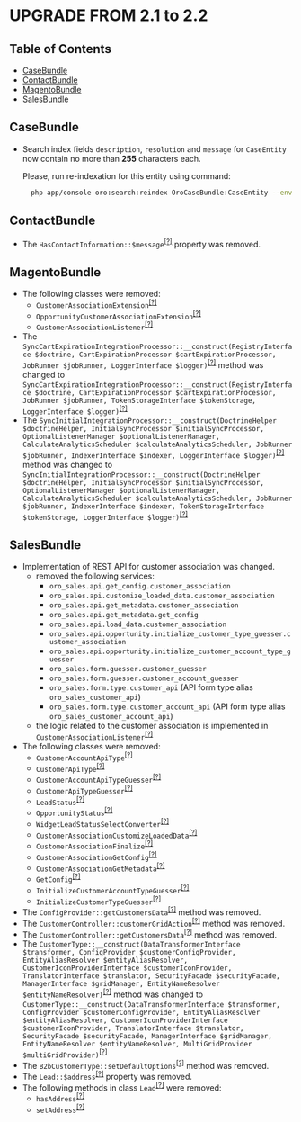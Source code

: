 UPGRADE FROM 2.1 to 2.2
========================

Table of Contents
-----------------

- [CaseBundle](#casebundle)
- [ContactBundle](#contactbundle)
- [MagentoBundle](#magentobundle)
- [SalesBundle](#salesbundle)


CaseBundle
------------
- Search index fields `description`, `resolution` and `message` for `CaseEntity` now contain no more than **255** characters each. 
  
    Please, run re-indexation for this entity using command:
  
    ```bash
      php app/console oro:search:reindex OroCaseBundle:CaseEntity --env=prod
    ```

ContactBundle
-------------
* The `HasContactInformation::$message`<sup>[[?]](https://github.com/orocrm/crm/tree/2.1.0/src/Oro/Bundle/ContactBundle/Validator/Constraints/HasContactInformation.php#L10 "Oro\Bundle\ContactBundle\Validator\Constraints\HasContactInformation::$message")</sup> property was removed.

MagentoBundle
-------------
* The following classes were removed:
   - `CustomerAssociationExtension`<sup>[[?]](https://github.com/orocrm/crm/tree/2.1.0/src/Oro/Bundle/MagentoBundle/Form/Extension/CustomerAssociationExtension.php#L18 "Oro\Bundle\MagentoBundle\Form\Extension\CustomerAssociationExtension")</sup>
   - `OpportunityCustomerAssociationExtension`<sup>[[?]](https://github.com/orocrm/crm/tree/2.1.0/src/Oro/Bundle/MagentoBundle/Form/Extension/OpportunityCustomerAssociationExtension.php#L18 "Oro\Bundle\MagentoBundle\Form\Extension\OpportunityCustomerAssociationExtension")</sup>
   - `CustomerAssociationListener`<sup>[[?]](https://github.com/orocrm/crm/tree/2.1.0/src/Oro/Bundle/MagentoBundle/EventListener/Customer/CustomerAssociationListener.php#L12 "Oro\Bundle\MagentoBundle\EventListener\Customer\CustomerAssociationListener")</sup>
* The `SyncCartExpirationIntegrationProcessor::__construct(RegistryInterface $doctrine, CartExpirationProcessor $cartExpirationProcessor, JobRunner $jobRunner, LoggerInterface $logger)`<sup>[[?]](https://github.com/orocrm/crm/tree/2.1.0/src/Oro/Bundle/MagentoBundle/Async/SyncCartExpirationIntegrationProcessor.php#L46 "Oro\Bundle\MagentoBundle\Async\SyncCartExpirationIntegrationProcessor")</sup> method was changed to `SyncCartExpirationIntegrationProcessor::__construct(RegistryInterface $doctrine, CartExpirationProcessor $cartExpirationProcessor, JobRunner $jobRunner, TokenStorageInterface $tokenStorage, LoggerInterface $logger)`<sup>[[?]](https://github.com/orocrm/crm/tree/2.2.0/src/Oro/Bundle/MagentoBundle/Async/SyncCartExpirationIntegrationProcessor.php#L51 "Oro\Bundle\MagentoBundle\Async\SyncCartExpirationIntegrationProcessor")</sup>
* The `SyncInitialIntegrationProcessor::__construct(DoctrineHelper $doctrineHelper, InitialSyncProcessor $initialSyncProcessor, OptionalListenerManager $optionalListenerManager, CalculateAnalyticsScheduler $calculateAnalyticsScheduler, JobRunner $jobRunner, IndexerInterface $indexer, LoggerInterface $logger)`<sup>[[?]](https://github.com/orocrm/crm/tree/2.1.0/src/Oro/Bundle/MagentoBundle/Async/SyncInitialIntegrationProcessor.php#L72 "Oro\Bundle\MagentoBundle\Async\SyncInitialIntegrationProcessor")</sup> method was changed to `SyncInitialIntegrationProcessor::__construct(DoctrineHelper $doctrineHelper, InitialSyncProcessor $initialSyncProcessor, OptionalListenerManager $optionalListenerManager, CalculateAnalyticsScheduler $calculateAnalyticsScheduler, JobRunner $jobRunner, IndexerInterface $indexer, TokenStorageInterface $tokenStorage, LoggerInterface $logger)`<sup>[[?]](https://github.com/orocrm/crm/tree/2.2.0/src/Oro/Bundle/MagentoBundle/Async/SyncInitialIntegrationProcessor.php#L76 "Oro\Bundle\MagentoBundle\Async\SyncInitialIntegrationProcessor")</sup>

SalesBundle
-----------
* Implementation of REST API for customer association was changed.
    - removed the following services:
        - `oro_sales.api.get_config.customer_association`
        - `oro_sales.api.customize_loaded_data.customer_association`
        - `oro_sales.api.get_metadata.customer_association`
        - `oro_sales.api.get_metadata.get_config`
        - `oro_sales.api.load_data.customer_association`
        - `oro_sales.api.opportunity.initialize_customer_type_guesser.customer_association`
        - `oro_sales.api.opportunity.initialize_customer_account_type_guesser`
        - `oro_sales.form.guesser.customer_guesser`
        - `oro_sales.form.guesser.customer_account_guesser`
        - `oro_sales.form.type.customer_api` (API form type alias `oro_sales_customer_api`)
        - `oro_sales.form.type.customer_account_api` (API form type alias `oro_sales_customer_account_api`)
    - the logic related to the customer association is implemented in `CustomerAssociationListener`<sup>[[?]](https://github.com/laboro/dev/blob/maintenance/2.2/package/crm/src/Oro/Bundle/SalesBundle/Api/Form/EventListener/CustomerAssociationListener.php "Oro\Bundle\SalesBundle\Api\Form\EventListener\CustomerAssociationListener")</sup>
* The following classes were removed:
   - `CustomerAccountApiType`<sup>[[?]](https://github.com/orocrm/crm/tree/2.1.0/src/Oro/Bundle/SalesBundle/Form/Type/CustomerAccountApiType.php#L13 "Oro\Bundle\SalesBundle\Form\Type\CustomerAccountApiType")</sup>
   - `CustomerApiType`<sup>[[?]](https://github.com/orocrm/crm/tree/2.1.0/src/Oro/Bundle/SalesBundle/Form/Type/CustomerApiType.php#L12 "Oro\Bundle\SalesBundle\Form\Type\CustomerApiType")</sup>
   - `CustomerAccountApiTypeGuesser`<sup>[[?]](https://github.com/orocrm/crm/tree/2.1.0/src/Oro/Bundle/SalesBundle/Form/Guesser/CustomerAccountApiTypeGuesser.php#L10 "Oro\Bundle\SalesBundle\Form\Guesser\CustomerAccountApiTypeGuesser")</sup>
   - `CustomerApiTypeGuesser`<sup>[[?]](https://github.com/orocrm/crm/tree/2.1.0/src/Oro/Bundle/SalesBundle/Form/Guesser/CustomerApiTypeGuesser.php#L12 "Oro\Bundle\SalesBundle\Form\Guesser\CustomerApiTypeGuesser")</sup>
   - `LeadStatus`<sup>[[?]](https://github.com/orocrm/crm/tree/2.1.0/src/Oro/Bundle/SalesBundle/Entity/LeadStatus.php#L22 "Oro\Bundle\SalesBundle\Entity\LeadStatus")</sup>
   - `OpportunityStatus`<sup>[[?]](https://github.com/orocrm/crm/tree/2.1.0/src/Oro/Bundle/SalesBundle/Entity/OpportunityStatus.php#L22 "Oro\Bundle\SalesBundle\Entity\OpportunityStatus")</sup>
   - `WidgetLeadStatusSelectConverter`<sup>[[?]](https://github.com/orocrm/crm/tree/2.1.0/src/Oro/Bundle/SalesBundle/Dashboard/Converters/WidgetLeadStatusSelectConverter.php#L8 "Oro\Bundle\SalesBundle\Dashboard\Converters\WidgetLeadStatusSelectConverter")</sup>
   - `CustomerAssociationCustomizeLoadedData`<sup>[[?]](https://github.com/orocrm/crm/tree/2.1.0/src/Oro/Bundle/SalesBundle/Api/Processor/CustomerAssociationCustomizeLoadedData.php#L13 "Oro\Bundle\SalesBundle\Api\Processor\CustomerAssociationCustomizeLoadedData")</sup>
   - `CustomerAssociationFinalize`<sup>[[?]](https://github.com/orocrm/crm/tree/2.1.0/src/Oro/Bundle/SalesBundle/Api/Processor/CustomerAssociationFinalize.php#L10 "Oro\Bundle\SalesBundle\Api\Processor\CustomerAssociationFinalize")</sup>
   - `CustomerAssociationGetConfig`<sup>[[?]](https://github.com/orocrm/crm/tree/2.1.0/src/Oro/Bundle/SalesBundle/Api/Processor/CustomerAssociationGetConfig.php#L11 "Oro\Bundle\SalesBundle\Api\Processor\CustomerAssociationGetConfig")</sup>
   - `CustomerAssociationGetMetadata`<sup>[[?]](https://github.com/orocrm/crm/tree/2.1.0/src/Oro/Bundle/SalesBundle/Api/Processor/CustomerAssociationGetMetadata.php#L11 "Oro\Bundle\SalesBundle\Api\Processor\CustomerAssociationGetMetadata")</sup>
   - `GetConfig`<sup>[[?]](https://github.com/orocrm/crm/tree/2.1.0/src/Oro/Bundle/SalesBundle/Api/Processor/GetConfig.php#L8 "Oro\Bundle\SalesBundle\Api\Processor\GetConfig")</sup>
   - `InitializeCustomerAccountTypeGuesser`<sup>[[?]](https://github.com/orocrm/crm/tree/2.1.0/src/Oro/Bundle/SalesBundle/Api/Processor/InitializeCustomerAccountTypeGuesser.php#L12 "Oro\Bundle\SalesBundle\Api\Processor\InitializeCustomerAccountTypeGuesser")</sup>
   - `InitializeCustomerTypeGuesser`<sup>[[?]](https://github.com/orocrm/crm/tree/2.1.0/src/Oro/Bundle/SalesBundle/Api/Processor/InitializeCustomerTypeGuesser.php#L14 "Oro\Bundle\SalesBundle\Api\Processor\InitializeCustomerTypeGuesser")</sup>
* The `ConfigProvider::getCustomersData`<sup>[[?]](https://github.com/orocrm/crm/tree/2.1.0/src/Oro/Bundle/SalesBundle/Provider/Customer/ConfigProvider.php#L56 "Oro\Bundle\SalesBundle\Provider\Customer\ConfigProvider::getCustomersData")</sup> method was removed.
* The `CustomerController::customerGridAction`<sup>[[?]](https://github.com/orocrm/crm/tree/2.1.0/src/Oro/Bundle/SalesBundle/Controller/CustomerController.php#L55 "Oro\Bundle\SalesBundle\Controller\CustomerController::customerGridAction")</sup> method was removed.
* The `CustomerController::getCustomersData`<sup>[[?]](https://github.com/orocrm/crm/tree/2.1.0/src/Oro/Bundle/SalesBundle/Controller/CustomerController.php#L88 "Oro\Bundle\SalesBundle\Controller\CustomerController::getCustomersData")</sup> method was removed.
* The `CustomerType::__construct(DataTransformerInterface $transformer, ConfigProvider $customerConfigProvider, EntityAliasResolver $entityAliasResolver, CustomerIconProviderInterface $customerIconProvider, TranslatorInterface $translator, SecurityFacade $securityFacade, ManagerInterface $gridManager, EntityNameResolver $entityNameResolver)`<sup>[[?]](https://github.com/orocrm/crm/tree/2.1.0/src/Oro/Bundle/SalesBundle/Form/Type/CustomerType.php#L64 "Oro\Bundle\SalesBundle\Form\Type\CustomerType")</sup> method was changed to `CustomerType::__construct(DataTransformerInterface $transformer, ConfigProvider $customerConfigProvider, EntityAliasResolver $entityAliasResolver, CustomerIconProviderInterface $customerIconProvider, TranslatorInterface $translator, SecurityFacade $securityFacade, ManagerInterface $gridManager, EntityNameResolver $entityNameResolver, MultiGridProvider $multiGridProvider)`<sup>[[?]](https://github.com/orocrm/crm/tree/2.2.0/src/Oro/Bundle/SalesBundle/Form/Type/CustomerType.php#L66 "Oro\Bundle\SalesBundle\Form\Type\CustomerType")</sup>
* The `B2bCustomerType::setDefaultOptions`<sup>[[?]](https://github.com/orocrm/crm/tree/2.1.0/src/Oro/Bundle/SalesBundle/Form/Type/B2bCustomerType.php#L101 "Oro\Bundle\SalesBundle\Form\Type\B2bCustomerType::setDefaultOptions")</sup> method was removed.
* The `Lead::$address`<sup>[[?]](https://github.com/orocrm/crm/tree/2.1.0/src/Oro/Bundle/SalesBundle/Entity/Lead.php#L334 "Oro\Bundle\SalesBundle\Entity\Lead::$address")</sup> property was removed.
* The following methods in class `Lead`<sup>[[?]](https://github.com/orocrm/crm/tree/2.2.0/src/Oro/Bundle/SalesBundle/Entity/Lead.php "Oro\Bundle\SalesBundle\Entity\Lead")</sup> were removed:
   - `hasAddress`<sup>[[?]](https://github.com/orocrm/crm/tree/2.1.0/src/Oro/Bundle/SalesBundle/Entity/Lead.php#L860 "Oro\Bundle\SalesBundle\Entity\Lead::hasAddress")</sup>
   - `setAddress`<sup>[[?]](https://github.com/orocrm/crm/tree/2.1.0/src/Oro/Bundle/SalesBundle/Entity/Lead.php#L871 "Oro\Bundle\SalesBundle\Entity\Lead::setAddress")</sup>
